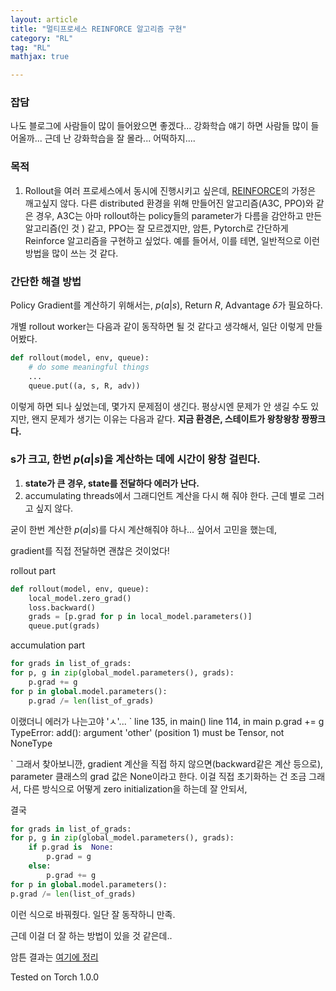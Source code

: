 ```yaml
---
layout: article
title: "멀티프로세스 REINFORCE 알고리즘 구현"
category: "RL"
tag: "RL"
mathjax: true

---
```


### 잡담

나도 블로그에 사람들이 많이 들어왔으면 좋겠다... 강화학습 얘기 하면 사람들 많이 들어올까... 근데 난 강화학습을 잘 몰라...
어떡하지....



### 목적

1. Rollout을 여러 프로세스에서 동시에 진행시키고 싶은데, [REINFORCE](https://papers.nips.cc/paper/1713-policy-gradient-methods-for-reinforcement-learning-with-function-approximation.pdf)의 가정은 깨고싶지 않다. 다른 distributed 환경을 위해 만들어진 알고리즘(A3C, PPO)와 같은 경우, A3C는 아마 rollout하는 policy들의 parameter가 다름을 감안하고 만든 알고리즘(인 것 ) 같고, PPO는 잘 모르겠지만, 암튼, Pytorch로 간단하게 Reinforce 알고리즘을 구현하고 싶었다. 예를 들어서, 이를 테면, 일반적으로 이런 방법을 많이 쓰는 것 같다.

### 간단한 해결 방법
Policy Gradient를 계산하기 위해서는,
$p(a|s)$, Return $R$, Advantage $\delta$가 필요하다.


개별 rollout worker는 다음과 같이 동작하면 될 것 같다고 생각해서, 일단 이렇게 만들어봤다.
```python
def rollout(model, env, queue):
	# do some meaningful things
	...
	queue.put((a, s, R, adv))
```

이렇게 하면 되나 싶었는데,  몇가지 문제점이 생긴다. 평상시엔 문제가 안 생길 수도 있지만, 왠지 문제가 생기는 이유는 다음과 같다.
**지금 환경은, 스테이트가 왕창왕창 짱짱크다.**

### s가 크고, 한번 $p(a|s)$을 계산하는 데에 시간이 왕창 걸린다.

1. **state가 큰 경우, state를 전달하다 에러가 난다.**
2.  accumulating threads에서 그래디언트 계산을 다시 해 줘야 한다. 근데 별로 그러고 싶지 않다.

굳이 한번 계산한 $p(a|s)$를 다시 계산해줘야 하나... 싶어서 고민을 했는데,

gradient를 직접 전달하면 괜찮은 것이었다!

rollout part
```python
def rollout(model, env, queue):
	local_model.zero_grad()
	loss.backward()
	grads = [p.grad for p in local_model.parameters()]
	queue.put(grads)
```

accumulation part
```python
for grads in list_of_grads:
for p, g in zip(global_model.parameters(), grads):
	p.grad += g
for p in global.model.parameters():
	p.grad /= len(list_of_grads)
```
이랬더니 에러가 나는고야 'ㅅ'...
`
line 135, in <module>
    main()
line 114, in main
    p.grad += g
TypeError: add(): argument 'other' (position 1) must be Tensor, not NoneType

`
그래서 찾아보니깐,
gradient 계산을 직접 하지 않으면(backward같은 계산 등으로), parameter 클래스의 grad 값은 None이라고 한다.
이걸 직접 초기화하는 건 조금 그래서, 다른 방식으로 어떻게 zero initialization을 하는데 잘 안되서,

결국

```python
for grads in list_of_grads:
for p, g in zip(global_model.parameters(), grads):
	if p.grad is  None:
		p.grad = g
	else:
		p.grad += g
for p in global.model.parameters():
p.grad /= len(list_of_grads)
```
이런 식으로 바꿔줬다.
일단 잘 동작하니 만족.

근데 이걸 더 잘 하는 방법이 있을 것 같은데..

암튼 결과는 [여기에 정리](https://gist.github.com/ita9naiwa/c4ad65931c8a49499671355351b79bce)

Tested on Torch 1.0.0
